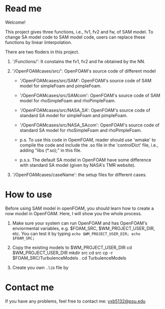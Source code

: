# Read me

Welcome!

This project gives three functions, i.e., fv1, fv2 and fw, of SAM model.
To change SA model code to SAM model code, users can replace these functions by linear iinterpolation.

There are two floders in this project.

1. '/Functions/': It constains the fv1, fv2 and fw obtained by the NN. 

2. '/OpenFOAMcases/src/': OpenFOAM's source code of different model

    * '/OpenFOAMcases/src/SAM': OpenFOAM's source code of SAM model for simpleFoam and pimpleFoam.

    * '/OpenFOAMcases/src/SAMcom': OpenFOAM's source code of SAM model for rhoSimpleFoam and rhoPimpleFoam.

    * '/OpenFOAMcases/src/NASA_SA': OpenFOAM's source code of standard SA model for simpleFoam and pimpleFoam.

    * '/OpenFOAMcases/src/NASA_SAcom': OpenFOAM's source code of standard SA model for rhoSimpleFoam and rhoPimpleFoam.

    * p.s. To use this code in OpemFOAM, reader should use 'wmake' to compile the code and include the .so file in the 'controlDict' file, i.e., adding "libs (*.so);" in this file.

    * p.s.s. The default SA model in OpenFOAM have some difference with standard SA model (given by NASA's TMR website).

3. '/OpenFOAMcases/caseName': the setup files for different cases.

# How to use

Before using SAM model in openFOAM, you should learn how to create a now model in OpenFOAM.
Here, I will show you the whole process.

1. Make sure your system can run OpenFOAM and has OpenFOAM's enviormental variables, e.g. $FOAM_SRC, $WM_PROJECT_USER_DIR, etc.
You can test it by typing
   `
   echo $WM_PROJECT_USER_DIR;
   echo $FOAM_SRC;
   `

2. Copy the existing models to $WM_PROJECT_USER_DIR
   cd $WM_PROJECT_USER_DIR
   mkdir src
   cd src
   cp -r $FOAM_SRC/TurbulenceModels .
   cd TurbulenceModels
   
3. Create you own `.lib` file by 
   

# Contact me

If you have any problems, feel free to contact me: yxb5132@psu.edu
